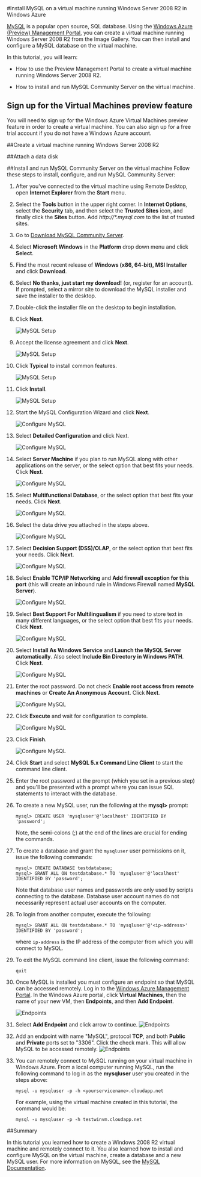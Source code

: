 <properties umbracoNaviHide="0" pageTitle="Install MySQL on a virtual machine running Windows Server 2008 R2 in Windows Azure" metaKeywords="" metaDescription="" linkid="manage-windows-common-tasks-MySQL" urlDisplayName="Install MySQL" headerExpose="" footerExpose="" disqusComments="1" />
#Install MySQL on a virtual machine running Windows Server 2008 R2 in Windows Azure

<div chunk="../../Shared/Chunks/disclaimer.md" />

[MySQL](http://www.mysql.com) is a popular open source, SQL database. Using the [Windows Azure (Preview) Management Portal][AzurePreviewPortal], you can create a virtual machine running Windows Server 2008 R2 from the Image Gallery.  You can then install and configure a MySQL database on the virtual machine.

In this tutorial, you will learn:

- How to use the Preview Management Portal to create a virtual machine running Windows Server 2008 R2.

- How to install and run MySQL Community Server on the virtual machine.

## Sign up for the Virtual Machines preview feature

You will need to sign up for the Windows Azure Virtual Machines preview feature in order to create a virtual machine. You can also sign up for a free trial account if you do not have a Windows Azure account.

<div chunk="../../../DevCenter/Shared/Chunks/antares-iaas-signup-iaas.md"/>

##Create a virtual machine running Windows Server 2008 R2

<div chunk="../../../Shared/Chunks/create-and-configure-windows-server-2008-vm-in-portal.md" />

##Attach a data disk

<div chunk="../../../shared/chunks/attach-data-disk-windows-server-2008-vm-in-portal.md" />

##Install and run MySQL Community Server on the virtual machine
Follow these steps to install, configure, and run MySQL Community Server:

1. After you've connected to the virtual machine using Remote Desktop, open **Internet Explorer** from the **Start** menu. 

2. Select the **Tools** button in the upper right corner. In **Internet Options**, select the **Security** tab, and then select the **Trusted Sites** icon, and finally click the **Sites** button. Add *http://\*.mysql.com* to the list of trusted sites.

3. Go to [Download MySQL Community Server][MySQLDownloads].

4. Select **Microsoft Windows** in the **Platform** drop down menu and click **Select**.

5. Find the most recent release of **Windows (x86, 64-bit), MSI Installer** and click **Download**. 

6. Select **No thanks, just start my download!** (or, register for an account).  If prompted, select a mirror site to download the MySQL installer and save the installer to the desktop.

7. Double-click the installer file on the desktop to begin installation.

8. Click **Next**.

	![MySQL Setup][MySQLInstall1]

9. Accept the license agreement and click **Next**.

	![MySQL Setup][MySQLInstall2]

10. Click **Typical** to install common features.

	![MySQL Setup][MySQLInstall3]

11. Click **Install**.

	![MySQL Setup][MySQLInstall4]

12. Start the MySQL Configuration Wizard and click **Next**.

	![Configure MySQL][MySQLConfig1]

13. Select **Detailed Configuration** and click Next.

	![Configure MySQL][MySQLConfig2]

14. Select **Server Machine** if you plan to run MySQL along with other applications on the server, or the select option that best fits your needs.  Click **Next**.

	![Configure MySQL][MySQLConfig3]

15. Select **Multifunctional Database**, or the select option that best fits your needs.  Click **Next**.

	![Configure MySQL][MySQLConfig4]

16. Select the data drive you attached in the steps above.

	![Configure MySQL][MySQLConfig5]

17. Select **Decision Support (DSS)/OLAP**, or the select option that best fits your needs.  Click **Next**.

	![Configure MySQL][MySQLConfig6]

18. Select **Enable TCP/IP Networking** and **Add firewall exception for this port** (this will create an inbound rule in Windows Firewall named **MySQL Server**).

	![Configure MySQL][MySQLConfig7]

19. Select **Best Support For Multilingualism** if you need to store text in many different languages, or the select option that best fits your needs.  Click **Next**.

	![Configure MySQL][MySQLConfig8]

20. Select **Install As Windows Service** and **Launch the MySQL Server automatically**.  Also select **Include Bin Directory in Windows PATH**. Click **Next**.

	![Configure MySQL][MySQLConfig9]

21. Enter the root password. Do not check **Enable root access from remote machines** or **Create An Anonymous Account**.  Click **Next**.

	![Configure MySQL][MySQLConfig10]

22. Click **Execute** and wait for configuration to complete.

	![Configure MySQL][MySQLConfig11]

23. Click **Finish**.

	![Configure MySQL][MySQLConfig12]

24. Click **Start** and select **MySQL 5.x Command Line Client** to start the command line client.

25.  Enter the root password at the prompt (which you set in a previous step) and you'll be presented with a prompt where you can issue SQL statements to interact with the database.

26. To create a new MySQL user, run the following at the **mysql>** prompt:

		mysql> CREATE USER 'mysqluser'@'localhost' IDENTIFIED BY 'password';

	Note, the semi-colons (;) at the end of the lines are crucial for ending the commands.

27. To create a database and grant the `mysqluser` user permissions on it, issue the following commands:

		mysql> CREATE DATABASE testdatabase;
		mysql> GRANT ALL ON testdatabase.* TO 'mysqluser'@'localhost' IDENTIFIED BY 'password';

	Note that database user names and passwords are only used by scripts connecting to the database.  Database user account names do not necessarily represent actual user accounts on the computer.

28. To login from another computer, execute the following:

		mysql> GRANT ALL ON testdatabase.* TO 'mysqluser'@'<ip-address>' IDENTIFIED BY 'password';

	where `ip-address` is the IP address of the computer from which you will connect to MySQL.
	
29. To exit the MySQL command line client, issue the following command:

		quit

30. Once MySQL is installed you must configure an endpoint so that MySQL can be accessed remotely. Log in to the [Windows Azure Management Portal][AzurePreviewPortal]. In the Windows Azure portal, click **Virtual Machines**, then the name of your new VM, then **Endpoints**, and then  **Add Endpoint**.

	![Endpoints][AddEndPoint]

31. Select **Add Endpoint** and click arrow to continue.
	![Endpoints][AddEndPoint2]

32. Add an endpoint with name "MySQL", protocol **TCP**, and both **Public** and **Private** ports set to "3306". Click the check mark. This will allow MySQL to be accessed remotely.
	![Endpoints][AddEndPoint3]

33. You can remotely connect to MySQL running on your virtual machine in Windows Azure.  From a local computer running MySQL, run the following command to log in as the **mysqluser** user you created in the steps above:

		mysql -u mysqluser -p -h <yourservicename>.cloudapp.net

	For example, using the virtual machine created in this tutorial, the command would be:

		mysql -u mysqluser -p -h testwinvm.cloudapp.net

##Summary

In this tutorial you learned how to create a Windows 2008 R2 virtual machine and remotely connect to it. You also learned how to install and configure MySQL on the virtual machine, create a database and a new MySQL user. For more information on MySQL, see the [MySQL Documentation](http://dev.mysql.com/doc/).

[AzurePreviewPortal]: http://manage.windowsazure.com
[MySQLDownloads]: http://www.mysql.com/downloads/mysql/
[MySQLDocs]: http://dev.mysql.com/doc/

[MySQLInstall1]: ../media/MySQLInstall1.png
[MySQLInstall2]: ../media/MySQLInstall2.png
[MySQLInstall3]: ../media/MySQLInstall3.png
[MySQLInstall4]: ../media/MySQLInstall4.png
[MySQLConfig1]: ../media/MySQLConfig1.png
[MySQLConfig2]: ../media/MySQLConfig2.png
[MySQLConfig3]: ../media/MySQLConfig3.png
[MySQLConfig4]: ../media/MySQLConfig4.png
[MySQLConfig5]: ../media/MySQLConfig5.png
[MySQLConfig6]: ../media/MySQLConfig6.png
[MySQLConfig7]: ../media/MySQLConfig7.png
[MySQLConfig8]: ../media/MySQLConfig8.png
[MySQLConfig9]: ../media/MySQLConfig9.png
[MySQLConfig10]: ../media/MySQLConfig10.png
[MySQLConfig11]: ../media/MySQLConfig11.png
[MySQLConfig12]: ../media/MySQLConfig12.png
[AddEndPoint]: ../media/WinVMAddEndpointMySQL0.png
[AddEndPoint2]: ../media/WinVMAddEndpointMySQL1.png
[AddEndPoint3]: ../media/WinVMAddEndpointMySQL.png